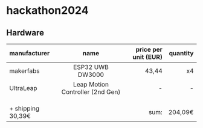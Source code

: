 # hackathon2024

## Hardware

|manufacturer       |name                            |price per unit (EUR)|quantity |
|:---               |:---:                           |---:                |---:     |    
|makerfabs          |ESP32 UWB DW3000                | 43,44              | x4      |
|UltraLeap          |Leap Motion Controller (2nd Gen)| -                  | -       |
|                   |                                |                    |         |
|                   |                                |                    |         |
|                   |                                |                    |         |
|+ shipping 30,39€  |                                | sum:               | 204,09€ |
